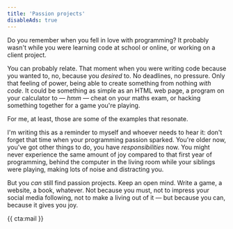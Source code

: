 ```yaml
---
title: 'Passion projects'
disableAds: true
---
```


Do you remember when you fell in love with programming? It probably wasn't while you were learning code at school or online, or working on a client project.

You can probably relate. That moment when you were writing code because you wanted to, no, because you _desired_ to. No deadlines, no pressure. Only that feeling of power, being able to create something from nothing _with code_. It could be something as simple as an HTML web page, a program on your calculator to — _hmm_ — cheat on your maths exam, or hacking something together for a game you're playing. 

For me, at least, those are some of the examples that resonate.

I'm writing this as a reminder to myself and whoever needs to hear it: don't forget that time when your programming passion sparked. You're older now, you've got other things to do, you have _responsibilities_ now. You might never experience the same amount of joy compared to that first year of programming, behind the computer in the living room while your siblings were playing, making lots of noise and distracting you. 

But you _can_ still find passion projects. Keep an open mind. Write a game, a website, a book, whatever. Not because you must, not to impress your social media following, not to make a living out of it — but because you can, because it gives you joy.

{{ cta:mail }}